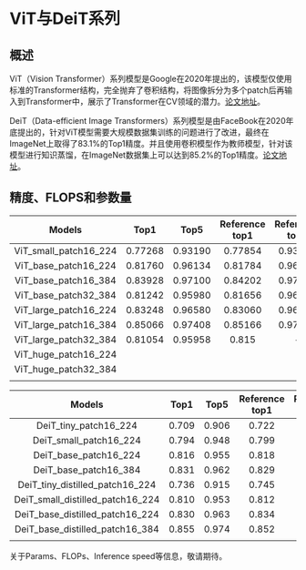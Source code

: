 # ViT与DeiT系列

## 概述

ViT（Vision Transformer）系列模型是Google在2020年提出的，该模型仅使用标准的Transformer结构，完全抛弃了卷积结构，将图像拆分为多个patch后再输入到Transformer中，展示了Transformer在CV领域的潜力。[论文地址](https://arxiv.org/abs/2010.11929)。

DeiT（Data-efficient Image Transformers）系列模型是由FaceBook在2020年底提出的，针对ViT模型需要大规模数据集训练的问题进行了改进，最终在ImageNet上取得了83.1%的Top1精度。并且使用卷积模型作为教师模型，针对该模型进行知识蒸馏，在ImageNet数据集上可以达到85.2%的Top1精度。[论文地址](https://arxiv.org/abs/2012.12877)。




## 精度、FLOPS和参数量

| Models           | Top1 | Top5 | Reference<br>top1 | Reference<br>top5 | FLOPS<br>(G) |
|:--:|:--:|:--:|:--:|:--:|:--:|
| ViT_small_patch16_224 | 0.77268 | 0.93190 | 0.77854 | 0.93424 |      |
| ViT_base_patch16_224 | 0.81760 | 0.96134 | 0.81784 | 0.96126 |      |
| ViT_base_patch16_384 | 0.83928 | 0.97100 | 0.84202 | 0.97218 |      |
| ViT_base_patch32_384 | 0.81242 | 0.95980 | 0.81656 | 0.96130 |  |
| ViT_large_patch16_224 | 0.83248 | 0.96580 | 0.83060 | 0.96444 |  |
| ViT_large_patch16_384 | 0.85066 | 0.97408 | 0.85166 | 0.97362 |  |
| ViT_large_patch32_384 | 0.81054 | 0.95958 | 0.815 | - |  |
| ViT_huge_patch16_224 |  |  |  |  |  |
| ViT_huge_patch32_384 |  | |  | |  |
| | | | | | |


| Models           | Top1 | Top5 | Reference<br>top1 | Reference<br>top5 | FLOPS<br>(G) |
|:--:|:--:|:--:|:--:|:--:|:--:|
| DeiT_tiny_patch16_224        | 0.709 | 0.906 | 0.722 | 0.911 |      |
| DeiT_small_patch16_224        | 0.794 | 0.948 | 0.799 | 0.950 |      |
| DeiT_base_patch16_224        | 0.816 | 0.955 | 0.818 | 0.956 |      |
| DeiT_base_patch16_384 | 0.831 | 0.962 | 0.829 | 0.972 |  |
| DeiT_tiny_distilled_patch16_224 | 0.736 | 0.915 | 0.745 | 0.919 |  |
| DeiT_small_distilled_patch16_224 | 0.810 | 0.953 | 0.812 | 0.954 |  |
| DeiT_base_distilled_patch16_224 | 0.830 | 0.963 | 0.834 | 0.965 |  |
| DeiT_base_distilled_patch16_384 | 0.855 | 0.974 | 0.852 | 0.972 |  |
|  |  | |  | |  |

关于Params、FLOPs、Inference speed等信息，敬请期待。
